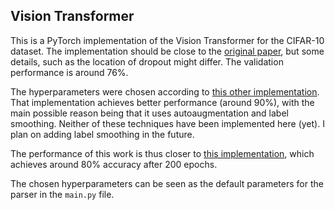 ## Vision Transformer

This is a PyTorch implementation of the Vision Transformer for the CIFAR-10 dataset. The implementation should be close 
to the [original paper](https://arxiv.org/abs/2010.11929), but some details, such as the location of dropout might differ.
The validation performance is around 76%.

The hyperparameters were chosen according to [this other implementation](https://github.com/omihub777/ViT-CIFAR). 
That implementation achieves better performance (around 90%), with the main possible reason being that it uses autoaugmentation 
and label smoothing. Neither of these techniques have been implemented here (yet). I plan on adding label smoothing in
the future.

The performance of this work is thus closer to [this implementation](https://github.com/kentaroy47/vision-transformers-cifar10), which achieves around 80% accuracy after 200 epochs.

The chosen hyperparameters can be seen as the default parameters for the parser in the `main.py` file. 
